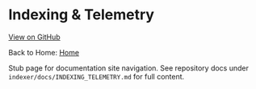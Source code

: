 # Indexing & Telemetry

[View on GitHub](https://github.com/NeaBouli/1kUSD/blob/main/indexer/docs/INDEXING_TELEMETRY.md)

Back to Home: [Home](../index.md)

Stub page for documentation site navigation. See repository docs under `indexer/docs/INDEXING_TELEMETRY.md` for full content.
